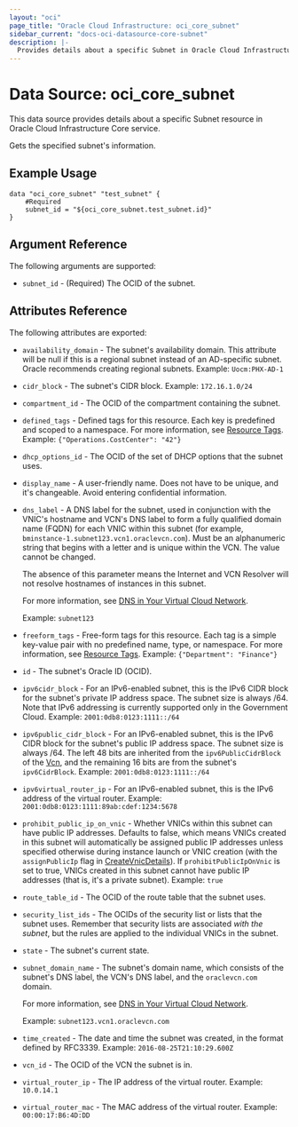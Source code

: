 ```yaml
---
layout: "oci"
page_title: "Oracle Cloud Infrastructure: oci_core_subnet"
sidebar_current: "docs-oci-datasource-core-subnet"
description: |-
  Provides details about a specific Subnet in Oracle Cloud Infrastructure Core service
---
```


# Data Source: oci_core_subnet
This data source provides details about a specific Subnet resource in Oracle Cloud Infrastructure Core service.

Gets the specified subnet's information.

## Example Usage

```hcl
data "oci_core_subnet" "test_subnet" {
	#Required
	subnet_id = "${oci_core_subnet.test_subnet.id}"
}
```

## Argument Reference

The following arguments are supported:

* `subnet_id` - (Required) The OCID of the subnet.


## Attributes Reference

The following attributes are exported:

* `availability_domain` - The subnet's availability domain. This attribute will be null if this is a regional subnet instead of an AD-specific subnet. Oracle recommends creating regional subnets.  Example: `Uocm:PHX-AD-1` 
* `cidr_block` - The subnet's CIDR block.  Example: `172.16.1.0/24` 
* `compartment_id` - The OCID of the compartment containing the subnet.
* `defined_tags` - Defined tags for this resource. Each key is predefined and scoped to a namespace. For more information, see [Resource Tags](https://docs.cloud.oracle.com/iaas/Content/General/Concepts/resourcetags.htm).  Example: `{"Operations.CostCenter": "42"}` 
* `dhcp_options_id` - The OCID of the set of DHCP options that the subnet uses. 
* `display_name` - A user-friendly name. Does not have to be unique, and it's changeable. Avoid entering confidential information. 
* `dns_label` - A DNS label for the subnet, used in conjunction with the VNIC's hostname and VCN's DNS label to form a fully qualified domain name (FQDN) for each VNIC within this subnet (for example, `bminstance-1.subnet123.vcn1.oraclevcn.com`). Must be an alphanumeric string that begins with a letter and is unique within the VCN. The value cannot be changed.

	The absence of this parameter means the Internet and VCN Resolver will not resolve hostnames of instances in this subnet.

	For more information, see [DNS in Your Virtual Cloud Network](https://docs.cloud.oracle.com/iaas/Content/Network/Concepts/dns.htm).

	Example: `subnet123` 
* `freeform_tags` - Free-form tags for this resource. Each tag is a simple key-value pair with no predefined name, type, or namespace. For more information, see [Resource Tags](https://docs.cloud.oracle.com/iaas/Content/General/Concepts/resourcetags.htm).  Example: `{"Department": "Finance"}` 
* `id` - The subnet's Oracle ID (OCID).
* `ipv6cidr_block` - For an IPv6-enabled subnet, this is the IPv6 CIDR block for the subnet's private IP address space. The subnet size is always /64. Note that IPv6 addressing is currently supported only in the Government Cloud.  Example: `2001:0db8:0123:1111::/64` 
* `ipv6public_cidr_block` - For an IPv6-enabled subnet, this is the IPv6 CIDR block for the subnet's public IP address space. The subnet size is always /64. The left 48 bits are inherited from the `ipv6PublicCidrBlock` of the [Vcn](https://docs.cloud.oracle.com/iaas/api/#/en/iaas/20160918/Vcn/), and the remaining 16 bits are from the subnet's `ipv6CidrBlock`.  Example: `2001:0db8:0123:1111::/64` 
* `ipv6virtual_router_ip` - For an IPv6-enabled subnet, this is the IPv6 address of the virtual router.  Example: `2001:0db8:0123:1111:89ab:cdef:1234:5678` 
* `prohibit_public_ip_on_vnic` - Whether VNICs within this subnet can have public IP addresses. Defaults to false, which means VNICs created in this subnet will automatically be assigned public IP addresses unless specified otherwise during instance launch or VNIC creation (with the `assignPublicIp` flag in [CreateVnicDetails](https://docs.cloud.oracle.com/iaas/api/#/en/iaas/20160918/CreateVnicDetails/)). If `prohibitPublicIpOnVnic` is set to true, VNICs created in this subnet cannot have public IP addresses (that is, it's a private subnet).  Example: `true` 
* `route_table_id` - The OCID of the route table that the subnet uses.
* `security_list_ids` - The OCIDs of the security list or lists that the subnet uses. Remember that security lists are associated *with the subnet*, but the rules are applied to the individual VNICs in the subnet. 
* `state` - The subnet's current state.
* `subnet_domain_name` - The subnet's domain name, which consists of the subnet's DNS label, the VCN's DNS label, and the `oraclevcn.com` domain.

	For more information, see [DNS in Your Virtual Cloud Network](https://docs.cloud.oracle.com/iaas/Content/Network/Concepts/dns.htm).

	Example: `subnet123.vcn1.oraclevcn.com` 
* `time_created` - The date and time the subnet was created, in the format defined by RFC3339.  Example: `2016-08-25T21:10:29.600Z` 
* `vcn_id` - The OCID of the VCN the subnet is in.
* `virtual_router_ip` - The IP address of the virtual router.  Example: `10.0.14.1` 
* `virtual_router_mac` - The MAC address of the virtual router.  Example: `00:00:17:B6:4D:DD` 

